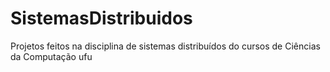 # SistemasDistribuidos
Projetos feitos na disciplina de sistemas distribuídos do cursos de Ciências da Computação ufu
